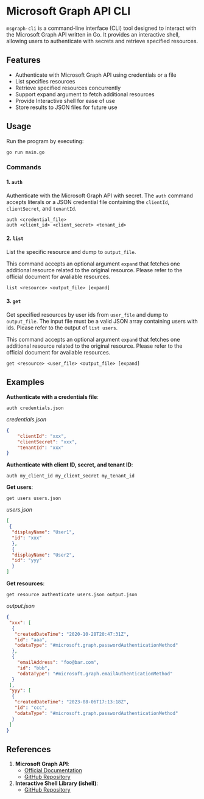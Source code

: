 # Microsoft Graph API CLI

`msgraph-cli` is a command-line interface (CLI) tool designed to interact with the Microsoft Graph API written in Go. It provides an interactive shell, allowing users to authenticate with secrets and retrieve specified resources.

## Features

- Authenticate with Microsoft Graph API using credentials or a file
- List specifies resources
- Retrieve specified resources concurrently
- Support expand argument to fetch additional resources
- Provide Interactive shell for ease of use
- Store results to JSON files for future use

## Usage

Run the program by executing:

```
go run main.go
```

### Commands

#### 1. `auth`

Authenticate with the Microsoft Graph API with secret. The `auth` command accepts literals or a JSON credential file containing the `clientId`, `clientSecret`, and `tenantId`.

```
auth <credential_file>
auth <client_id> <client_secret> <tenant_id>
```

#### 2. `list`

List the specific resource and dump to `output_file`.

This command accepts an optional argument `expand` that fetches one additional resource related to the original resource. Please refer to the official document for avaliable resources.

```
list <resource> <output_file> [expand]
```

#### 3. `get`

Get specified resources by user ids from `user_file` and dump to `output_file`. The input file must be a valid JSON array containing users with ids. Please refer to the output of `list users`.

This command accepts an optional argument `expand` that fetches one additional resource related to the original resource. Please refer to the official document for available resources.

```
get <resource> <user_file> <output_file> [expand]
```

## Examples

**Authenticate with a credentials file**:

```
auth credentials.json
```

*credentials.json*

```json
{
    "clientId": "xxx",
    "clientSecret": "xxx",
    "tenantId": "xxx"
}
```

**Authenticate with client ID, secret, and tenant ID**:

```
auth my_client_id my_client_secret my_tenant_id
```

**Get users**:

```
get users users.json
```

*users.json*

```json
[  
 {
  "displayName": "User1",  
  "id": "xxx"
  },
  {
  "displayName": "User2",  
  "id": "yyy"
  }
]
```

**Get resources**:

```
get resource authenticate users.json output.json
```

*output.json*

```json
{  
 "xxx": [  
  {
   "createdDateTime": "2020-10-28T20:47:31Z",  
   "id": "aaa",  
   "odataType": "#microsoft.graph.passwordAuthenticationMethod"  
  },
  {
	"emailAddress": "foo@bar.com",  
	"id": "bbb",  
	"odataType": "#microsoft.graph.emailAuthenticationMethod"  
  }
 ],
 "yyy": [  
  {
   "createdDateTime": "2023-08-06T17:13:18Z",  
   "id": "ccc",  
   "odataType": "#microsoft.graph.passwordAuthenticationMethod"  
  }  
 ]
}
```

## References

1. **Microsoft Graph API**: 
	- [Official Documentation](https://docs.microsoft.com/en-us/graph/overview)
	- [GitHub Repository](https://github.com/microsoftgraph/msgraph-sdk-go)
2. **Interactive Shell Library (ishell)**: 
	- [GitHub Repository](https://github.com/abiosoft/ishell)
